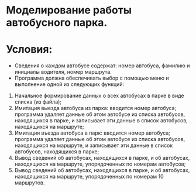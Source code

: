 # Моделирование работы автобусного парка.
# Условия:
-  Сведения о каждом автобусе содержат: номер автобуса, фамилию и инициалы водителя, номер маршрута. 
-  Программа должна обеспечивать выбор с помощью меню и выполнение одной из следующих функций:
1.	Начальное формирование данных о всех автобусах в парке в виде списка (из файла); 
2.	Имитация выезда автобуса из парка: вводится номер автобуса; программа удаляет данные об этом автобусе из списка автобусов, находящихся в парке, и записывает эти данные в список автобусов, находящихся на маршруте;
3.	Имитация въезда автобуса в парк: вводится номер автобуса; программа удаляет данные об этом автобусе из списка автобусов, находящихся на маршруте, и записывает эти данные в список автобусов, находящихся в парке;
4.	Вывод сведений об автобусах, находящихся в парке, и об автобусах, находящихся на маршруте, упорядоченных по номерам автобусов;
5.	Вывод сведений об автобусах, находящихся в парке, и об автобусах, находящихся на маршруте, упорядоченных по номерам 10 маршрутов.
